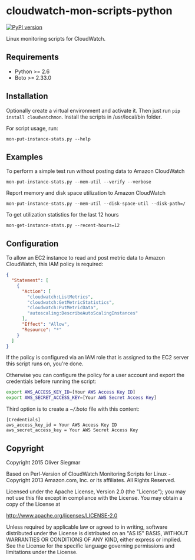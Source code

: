 cloudwatch-mon-scripts-python
=============================

[![PyPI version](https://badge.fury.io/py/cloudwatchmon.svg)](https://badge.fury.io/py/cloudwatchmon)

Linux monitoring scripts for CloudWatch.


Requirements
------------

- Python >= 2.6
- Boto >= 2.33.0


Installation
------------

Optionally create a virtual environment and activate it. Then just run
`pip install cloudwatchmon`. Install the scripts in /usr/local/bin folder.

For script usage, run:

    mon-put-instance-stats.py --help


Examples
--------

To perform a simple test run without posting data to Amazon CloudWatch

    mon-put-instance-stats.py --mem-util --verify --verbose

Report memory and disk space utilization to Amazon CloudWatch

    mon-put-instance-stats.py --mem-util --disk-space-util --disk-path=/

To get utilization statistics for the last 12 hours

    mon-get-instance-stats.py --recent-hours=12


Configuration
-------------

To allow an EC2 instance to read and post metric data to Amazon CloudWatch,
this IAM policy is required:

```json
{
  "Statement": [
    {
      "Action": [
        "cloudwatch:ListMetrics",
        "cloudwatch:GetMetricStatistics",
        "cloudwatch:PutMetricData",
        "autoscaling:DescribeAutoScalingInstances"
      ],
      "Effect": "Allow",
      "Resource": "*"
    }
  ]
}
```

If the policy is configured via an IAM role that is assigned to the EC2
server this script runs on, you're done.

Otherwise you can configure the policy for a user account and export
the credentials before running the script:

```sh
export AWS_ACCESS_KEY_ID=[Your AWS Access Key ID]
export AWS_SECRET_ACCESS_KEY=[Your AWS Secret Access Key]
```

Third option is to create a _~/.boto_ file with this content:

```
[Credentials]
aws_access_key_id = Your AWS Access Key ID
aws_secret_access_key = Your AWS Secret Access Key
```

Copyright
---------

Copyright 2015 Oliver Siegmar

Based on Perl-Version of CloudWatch Monitoring Scripts for Linux -
Copyright 2013 Amazon.com, Inc. or its affiliates. All Rights Reserved.

Licensed under the Apache License, Version 2.0 (the "License");
you may not use this file except in compliance with the License.
You may obtain a copy of the License at

http://www.apache.org/licenses/LICENSE-2.0

Unless required by applicable law or agreed to in writing, software
distributed under the License is distributed on an "AS IS" BASIS,
WITHOUT WARRANTIES OR CONDITIONS OF ANY KIND, either express or implied.
See the License for the specific language governing permissions and
limitations under the License.
